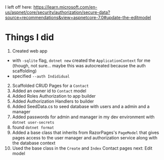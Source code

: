 I left off here: https://learn.microsoft.com/en-us/aspnet/core/security/authorization/secure-data?source=recommendations&view=aspnetcore-7.0#update-the-editmodel

# Things I did
1. Created web app
  - with `-sqlite` flag, `dotnet new` created the `ApplicationContext` for me (though, not sure... maybe this was autocreated because the auth scaffolding)
  - specified `--auth Indididual` 
2. Scaffolded CRUD Pages for a `Contact`
3. Added an owner id to `Contact` model
4. Added Roles Authorization to app builder
5. Added Authorization Handlers to builder
6. Added SeedData.cs to seed database with users and a admin and a manager
7. Added passwords for admin and manager in my dev environment with `dotnet user-secrets`
8. found `dotnet format`
9. Added a base class that inherits from RazorPages's `PageModel` that gives pages access to the user manager and authorization service along with the database context
10. Used the base class in the `Create` and `Index` Contact pages
next: Edit model
